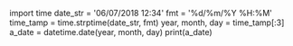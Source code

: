 import time
date_str = '06/07/2018 12:34'
fmt = '%d/%m/%Y %H:%M'
time_tamp = time.strptime(date_str, fmt)
year, month, day = time_tamp[:3]
a_date = datetime.date(year, month, day)
print(a_date)